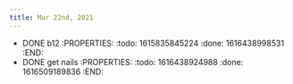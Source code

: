 ```yaml
---
title: Mar 22nd, 2021
---
```


- DONE b12
:PROPERTIES:
:todo: 1615835845224
:done: 1616438998531
:END:
- DONE get nails
:PROPERTIES:
:todo: 1616438924988
:done: 1616509189836
:END:

